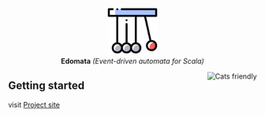 <p align="center">
  <img src="docs/icon.png" height="100px" alt="Edomata icon" />
  <br/>
  <strong>Edomata</strong>
  <i>(Event-driven automata for Scala)</i>
</p>

<a href="https://typelevel.org/cats/"><img src="https://typelevel.org/cats/img/cats-badge.svg" height="40px" align="right" alt="Cats friendly" /></a>

## Getting started
visit [Project site](https://hnaderi.gitlab.io/edomata/)

